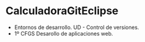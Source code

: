# CalculadoraGitEclipse
- Entornos de desarrollo. UD - Control de versiones.
- 1º CFGS Desarollo de aplicaciones web. 

